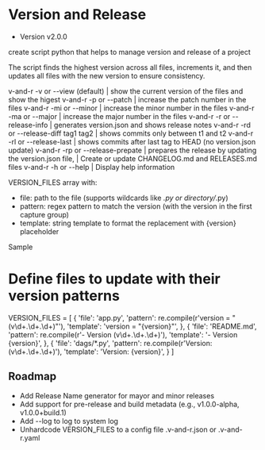 # Version and Release

- Version v2.0.0

create script python that helps to manage version and release of a project

The script finds the highest version across all files, increments it,
and then updates all files with the new version to ensure consistency.

v-and-r -v or --view (default)                  | show the current version of the files and show the higest 
v-and-r -p or --patch                           | increase the patch number in the files
v-and-r -mi or --minor                          | increase the minor number in the files
v-and-r -ma or --major                          | increase the major number in the files
v-and-r -r or --release-info                    | generates version.json and shows release notes
v-and-r -rd or --release-diff tag1 tag2         | shows commits only between t1 and t2
v-and-r -rl or --release-last                   | shows commits after last tag to HEAD (no version.json update)
v-and-r -rp or --release-prepate                | prepares the release by updating the version.json file, 
                                                | Create or update CHANGELOG.md and RELEASES.md files
v-and-r -h  or --help                           | Display help information



 VERSION_FILES array with:
   - file: path to the file (supports wildcards like *.py or directory/*.py)
   - pattern: regex pattern to match the version (with the version in the first capture group)
   - template: string template to format the replacement with {version} placeholder

Sample

# Define files to update with their version patterns
VERSION_FILES = [
    {
        'file': 'app.py',
        'pattern': re.compile(r'version = "(v\d+\.\d+\.\d+)"'),
        'template': 'version = "{version}"',
    },
    {
        'file': 'README.md',
        'pattern': re.compile(r'- Version (v\d+\.\d+\.\d+)'),
        'template': '- Version {version}',
    },
    {
        'file': 'dags/*.py',
        'pattern': re.compile(r'Version: (v\d+\.\d+\.\d+)'),
        'template': 'Version: {version}',
    }
]

## Roadmap 

- Add Release Name generator for mayor and minor releases
- Add support for pre-release and build metadata (e.g., v1.0.0-alpha, v1.0.0+build.1)
- Add --log to log to system log
- Unhardcode VERSION_FILES to a config file .v-and-r.json or .v-and-r.yaml


